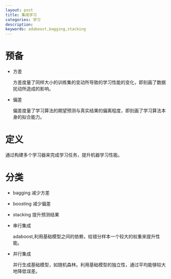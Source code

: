 ```yaml
---
layout: post
title: 集成学习
categories: 学习
description: 
keywords: adaboost,bagging,stacking
---
```


<head>
    <script src="https://cdn.mathjax.org/mathjax/latest/MathJax.js?config=TeX-AMS-MML_HTMLorMML" type="text/javascript"></script>
    <script type="text/x-mathjax-config">
        MathJax.Hub.Config({
            tex2jax: {
            skipTags: ['script', 'noscript', 'style', 'textarea', 'pre'],
            inlineMath: [['$','$']]
            }
        });
    </script>
</head>


# 预备

* 方差

  方差度量了同样大小的训练集的变动所导致的学习性能的变化，即刻画了数据扰动所造成的影响。

* 偏差

  偏差度量了学习算法的期望预测与真实结果的偏离程度，即刻画了学习算法本身的拟合能力。

# 定义

通过构建多个学习器来完成学习任务，提升机器学习性能。

# 分类

* bagging 减少方差
* boosting 减少偏差
* stacking 提升预测结果



* 串行集成

  adaboost,利用基础模型之间的依赖，给错分样本一个较大的权重来提升性能。

* 并行集成

  并行生成基础模型，如随机森林。利用基础模型的独立性，通过平均能够较大地降低误差。

